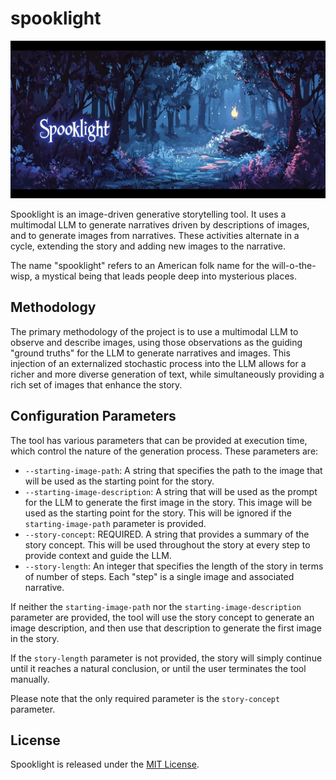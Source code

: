 # spooklight

![Spooklight banner](https://raw.githubusercontent.com/btfranklin/spooklight/main/.github/social%20preview/spooklight_social_preview.jpg "Spooklight")

Spooklight is an image-driven generative storytelling tool. It uses a multimodal LLM to generate narratives driven by descriptions of images, and to generate images from narratives. These activities alternate in a cycle, extending the story and adding new images to the narrative.

The name "spooklight" refers to an American folk name for the will-o-the-wisp, a mystical being that leads people deep into mysterious places.

## Methodology

The primary methodology of the project is to use a multimodal LLM to observe and describe images, using those observations as the guiding "ground truths" for the LLM to generate narratives and images. This injection of an externalized stochastic process into the LLM allows for a richer and more diverse generation of text, while simultaneously providing a rich set of images that enhance the story.

## Configuration Parameters

The tool has various parameters that can be provided at execution time, which control the nature of the generation process. These parameters are:

- `--starting-image-path`: A string that specifies the path to the image that will be used as the starting point for the story.
- `--starting-image-description`: A string that will be used as the prompt for the LLM to generate the first image in the story. This image will be used as the starting point for the story. This will be ignored if the `starting-image-path` parameter is provided.
- `--story-concept`: REQUIRED. A string that provides a summary of the story concept. This will be used throughout the story at every step to provide context and guide the LLM.
- `--story-length`: An integer that specifies the length of the story in terms of number of steps. Each "step" is a single image and associated narrative.

If neither the `starting-image-path` nor the `starting-image-description` parameter are provided, the tool will use the story concept to generate an image description, and then use that description to generate the first image in the story.

If the `story-length` parameter is not provided, the story will simply continue until it reaches a natural conclusion, or until the user terminates the tool manually.

Please note that the only required parameter is the `story-concept` parameter.

## License

Spooklight is released under the [MIT License](LICENSE).
